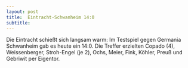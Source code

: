 ```yaml
---
layout: post
title:  Eintracht-Schwanheim 14:0
subtitle:  
---
```


Die Eintracht schießt sich langsam warm: Im Testspiel gegen Germania Schwanheim gab es heute ein 14:0. Die Treffer erzielten Copado (4), Weissenberger, Stroh-Engel (je 2), Ochs, Meier, Fink, Köhler, Preuß und Gebriwit per Eigentor.



